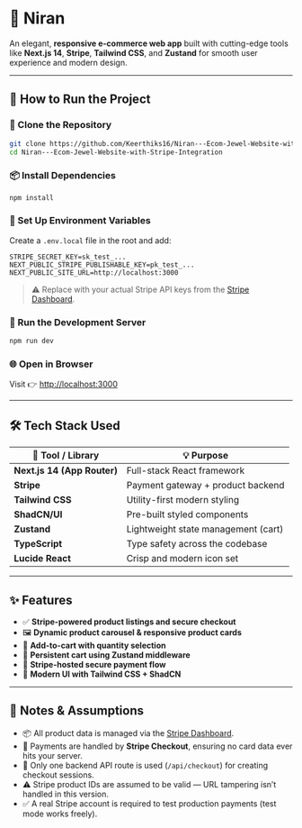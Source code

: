 

# 💍 Niran

An elegant, **responsive e-commerce web app** built with cutting-edge tools like **Next.js 14**, **Stripe**, **Tailwind CSS**, and **Zustand** for smooth user experience and modern design.

---

## 🚀 How to Run the Project

### 🔁 Clone the Repository

```bash
git clone https://github.com/Keerthiks16/Niran---Ecom-Jewel-Website-with-Stripe-Integration.git
cd Niran---Ecom-Jewel-Website-with-Stripe-Integration
```

### 📦 Install Dependencies

```bash
npm install
```

### 🔐 Set Up Environment Variables

Create a `.env.local` file in the root and add:

```env
STRIPE_SECRET_KEY=sk_test_...
NEXT_PUBLIC_STRIPE_PUBLISHABLE_KEY=pk_test_...
NEXT_PUBLIC_SITE_URL=http://localhost:3000
```

> ⚠️ Replace with your actual Stripe API keys from the [Stripe Dashboard](https://dashboard.stripe.com/apikeys).

### 🧪 Run the Development Server

```bash
npm run dev
```

### 🌐 Open in Browser

Visit 👉 [http://localhost:3000](http://localhost:3000)

---

## 🛠 Tech Stack Used

| 🔧 Tool / Library           | 💡 Purpose                          |
| --------------------------- | ----------------------------------- |
| **Next.js 14 (App Router)** | Full-stack React framework          |
| **Stripe**                  | Payment gateway + product backend   |
| **Tailwind CSS**            | Utility-first modern styling        |
| **ShadCN/UI**               | Pre-built styled components         |
| **Zustand**                 | Lightweight state management (cart) |
| **TypeScript**              | Type safety across the codebase     |
| **Lucide React**            | Crisp and modern icon set           |

---

## ✨ Features

- ✅ **Stripe-powered product listings and secure checkout**
- 🖼️ **Dynamic product carousel & responsive product cards**
- 🛒 **Add-to-cart with quantity selection**
- 💾 **Persistent cart using Zustand middleware**
- 🔐 **Stripe-hosted secure payment flow**
- 🎨 **Modern UI with Tailwind CSS + ShadCN**

---

## 📄 Notes & Assumptions

- 📦 All product data is managed via the [Stripe Dashboard](https://dashboard.stripe.com/products).
- 🔐 Payments are handled by **Stripe Checkout**, ensuring no card data ever hits your server.
- 🧩 Only one backend API route is used (`/api/checkout`) for creating checkout sessions.
- ⚠️ Stripe product IDs are assumed to be valid — URL tampering isn’t handled in this version.
- ✅ A real Stripe account is required to test production payments (test mode works freely).

